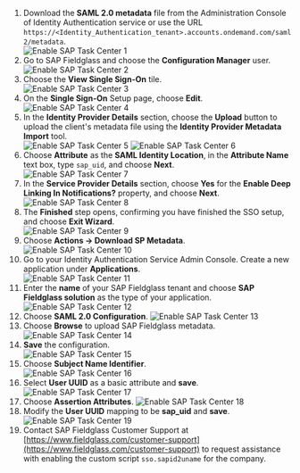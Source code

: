 1. Download the **SAML 2.0 metadata** file from the Administration Console of Identity Authentication service or use the URL `https://<Identity_Authentication_tenant>.accounts.ondemand.com/saml2/metadata`.  
  ![Enable SAP Task Center 1](images/S1.png)
2. Go to SAP Fieldglass and choose the **Configuration Manager** user.  
  ![Enable SAP Task Center 2](images/S2.png)
3. Choose the **View Single Sign-On** tile.  
  ![Enable SAP Task Center 3](images/S3.png)
4. On the **Single Sign-On** Setup page, choose **Edit**.  
  ![Enable SAP Task Center 4](images/S4.png)
5. In the **Identity Provider Details** section, choose the **Upload** button to upload the client's metadata file using the **Identity Provider Metadata Import** tool.  
  ![Enable SAP Task Center 5](images/S5.png)
 ![Enable SAP Task Center 6](images/S6.png)
6. Choose **Attribute** as the **SAML Identity Location**, in the **Attribute Name** text box, type `sap_uid`, and choose **Next**.  
  ![Enable SAP Task Center 7](images/S7.png)
7. In the **Service Provider Details** section, choose **Yes** for the **Enable Deep Linking In Notifications?** property, and choose **Next**.  
  ![Enable SAP Task Center 8](images/S8.png)
8. The **Finished** step opens, confirming you have finished the SSO setup, and choose **Exit Wizard**.  
  ![Enable SAP Task Center 9](images/S9.png)
9. Choose **Actions -> Download SP Metadata**.  
  ![Enable SAP Task Center 10](images/S10.png)
10. Go to your Identity Authentication Service Admin Console. Create a new application under **Applications**.   
  ![Enable SAP Task Center 11](images/S11.png)
11. Enter the **name** of your SAP Fieldglass tenant and choose **SAP Fieldglass solution** as the type of your application.  
  ![Enable SAP Task Center 12](images/S12.png)
12. Choose **SAML 2.0 Configuration**.
  ![Enable SAP Task Center 13](images/S13.png)
13. Choose **Browse** to upload SAP Fieldglass metadata. 
  ![Enable SAP Task Center 14](images/S14.png)
14. **Save** the configuration.  
  ![Enable SAP Task Center 15](images/S15.png)
15. Choose **Subject Name Identifier**.  
  ![Enable SAP Task Center 16](images/S16.png)
16. Select **User UUID** as a basic attribute and **save**.
  ![Enable SAP Task Center 17](images/S17.png)
17. Choose **Assertion Attributes**.
  ![Enable SAP Task Center 18](images/S18.png)
18. Modify the **User UUID** mapping to be **sap_uid** and **save**.
  ![Enable SAP Task Center 19](images/S19.png)
19. Contact SAP Fieldglass Customer Support at [https://www.fieldglass.com/customer-support](https://www.fieldglass.com/customer-support) to request assistance with enabling the custom script `sso.sapid2uname` for the company. 

